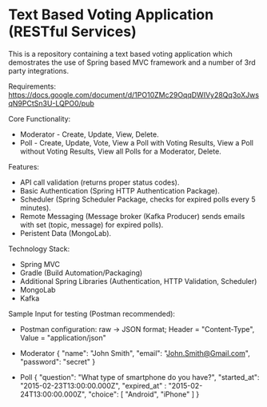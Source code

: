 # Text Based Voting Application (RESTful Services)

This is a repository containing a text based voting application which demostrates the use of Spring based MVC framework and a number of 3rd party integrations.

Requirements:
https://docs.google.com/document/d/1PO10ZMc29OqqDWIVy28Qq3oXJwsqN9PCtSn3U-LQPO0/pub

Core Functionality:
- Moderator - Create, Update, View, Delete.
- Poll - Create, Update, Vote, View a Poll with Voting Results, View a Poll without Voting Results, View all Polls for a Moderator, Delete.

Features:
- API call validation (returns proper status codes).
- Basic Authentication (Spring HTTP Authentication Package).
- Scheduler (Spring Scheduler Package, checks for expired polls every 5 minutes).
- Remote Messaging (Message broker (Kafka Producer) sends emails with set (topic, message) for expired polls).
- Peristent Data (MongoLab).

Technology Stack:
- Spring MVC
- Gradle (Build Automation/Packaging)
- Additional Spring Libraries (Authentication, HTTP Validation, Scheduler)
- MongoLab
- Kafka

Sample Input for testing (Postman recommended):
- Postman configuration: raw -> JSON format; Header = "Content-Type", Value = "application/json"
- Moderator
{
 "name": "John Smith",
 "email": "John.Smith@Gmail.com",
 "password": "secret"
}

- Poll
{
 "question": "What type of smartphone do you have?",
 "started_at": "2015-02-23T13:00:00.000Z",
 "expired_at" : "2015-02-24T13:00:00.000Z",
 "choice": [ "Android", "iPhone" ]
}

